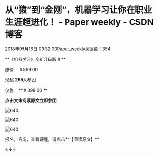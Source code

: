 # 从“猿”到“金刚”，机器学习让你在职业生涯超进化！ - Paper weekly - CSDN博客





2018年09月16日 09:32:00[Paper_weekly](https://me.csdn.net/c9Yv2cf9I06K2A9E)阅读数：354











**《机器学习》全新升级版Ⅲ **




原价     ¥ 899.00 

现超 **255**人参团

仅售    ** ¥ 399.00 **




**点击文末阅读原文立即参团**





![640](https://ss.csdn.net/p?https://mmbiz.qpic.cn/mmbiz_jpg/NhqC8rk8kaediaYkpfWrEkIvpuXwcibDSMUTuya2mbV5EAnXhqsxsZE4v3tP4SJSmv3NySibkPTkqcgyzdiahjNQMA/640)

![640](https://ss.csdn.net/p?https://mmbiz.qpic.cn/mmbiz_jpg/NhqC8rk8kaediaYkpfWrEkIvpuXwcibDSMiabIOYj5we1XQnz7hyjsICFKrlyOIPouu6cnEoprOU0fu2SoFX6pQeQ/640)

![640](https://ss.csdn.net/p?https://mmbiz.qpic.cn/mmbiz_jpg/NhqC8rk8kaediaYkpfWrEkIvpuXwcibDSM6dsVqVbwzZHIcicFWHP9yZ47juTGbjW8y3htuD5BBRULl99chBgrC2A/640)

报名，咨询，查看课程，请点击**【阅读原文】**


↓↓↓




